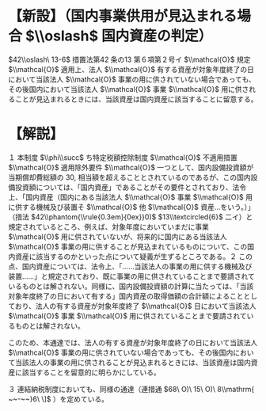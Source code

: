 # 【新設】（国内事業供用が見込まれる場合 $\\oslash$ 国内資産の判定）

$42\\oslash\ 13-6$ 措置法第42 条の13 第６項第２号イ $\\mathcal{O}$ 規定 $\\mathcal{O}$ 適用上、法人 $\\mathcal{O}$ 有する資産が対象年度終了の日において当該法人 $\\mathcal{O}$ 事業の用に供されていない場合であっても、その後国内において当該法人 $\\mathcal{O}$ 事業 $\\mathcal{O}$ 用に供されることが見込まれるときには、当該資産は国内資産に該当することに留意する。

# 【解説】

１ 本制度 $\\phi\\succ$ ち特定税額控除制度 $\\mathcal{O}$ 不適用措置 $\\mathcal{O}$ 適用除外要件 $\\mathcal{O}$ 一つとして、国内設備投資額が当期償却費総額の $30,%$ 相当額を超えることとされているのであるが、この国内設備投資額については、「国内資産」であることがその要件とされており、法令上、「国内資産（国内にある当該法人 $\\mathcal{O}$ 事業 $\\mathcal{O}$ 用に供する機械及び装置そ $\\mathcal{O}$ 他 $\\mathcal{O}$ 資産…をいう。）」（措法 $42\\phantom{\\rule{0.3em}{0ex}}0)$ $13\\textcircled{6}$ 二イ）と規定されているところ、例えば、対象年度においていまだに事業 $\\mathcal{O}$ 用に供されていないが、将来的に国内にある当該法人 $\\mathcal{O}$ 事業の用に供することが見込まれているものについて、この国内資産に該当するのかといった点について疑義が生ずるところである。２ この点、国内資産については、法令上、「……当該法人の事業の用に供する機械及び装置……」と規定されており、既に事業の用に供されていることまで要請されているものとは解されない。同様に、国内設備投資額の計算に当たっては、「当該対象年度終了の日において有する」国内資産の取得価額の合計額によることとしており、法人の有する資産が対象年度終了 $\\mathcal{O}$ 日において当該法人 $\\mathcal{O}$ 事業 $\\mathcal{O}$ 用に供されていることまで要請されているものとは解されない。

このため、本通達では、法人の有する資産が対象年度終了の日において当該法人 $\\mathcal{O}$ 事業の用に供されていない場合であっても、その後国内において当該法人の事業の用に供されることが見込まれるときには、当該資産は国内資産に該当することを留意的に明らかにしている。

３ 連結納税制度においても、同様の通達（連措通 $68\ O)\ 15\ O)\ 8\\mathrm{ ~~-~~}6\ \]$ ）を定めている。